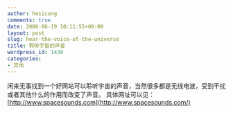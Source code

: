 ```yaml
---
author: hesicong
comments: true
date: 2006-06-19 10:11:55+00:00
layout: post
slug: hear-the-voice-of-the-universe
title: 聆听宇宙的声音
wordpress_id: 1438
categories:
- 其他
---
```


闲来无事找到一个好网站可以聆听宇宙的声音，当然很多都是无线电波，受到干扰或者其他什么的作用而改变了声音。
具体网址可以见：[http://www.spacesounds.com](http://www.spacesounds.com/)
